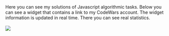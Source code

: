 <!DOCTYPE html>
<html lang="en">
  <head>
    <meta charset="UTF-8">
    <meta name="viewport" content="width=device-width, initial-scale=1.0">
  </head>
  <body>
      Here you can see my solutions of Javascript algorithmic tasks.
      Below you can see a widget that contains a link to my
      CodeWars account. The widget information is updated in
      real time.
      There you can see real statistics.
      <br><br>
    <div class="is-lightened mb-15px p-15px">
      <a href="https://www.codewars.com/users/BillyZane/stats" target="_blank">
        <img src="https://www.codewars.com/users/BillyZane/badges/large">
    </div>
    </a>
    </div>
  </body>
</html>
